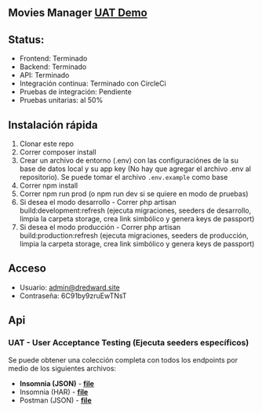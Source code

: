 
## Movies Manager **[UAT Demo](http://uat-movies.dredward.site)**

## Status: 
* Frontend: Terminado
* Backend: Terminado
* API: Terminado
* Integración continua: Terminado con CircleCi
* Pruebas de integración: Pendiente
* Pruebas unitarias: al 50%

## Instalación rápida

1. Clonar este repo
2. Correr composer install
3. Crear un archivo de entorno (.env) con las configuraciónes de la su base de datos local y su app key (No hay que agregar el archivo .env al repositorio). Se puede tomar el archivo `.env.example` como base
4. Correr npm install
5. Correr npm run prod (o npm run dev si se quiere en modo de pruebas)
6. Si desea el modo desarrollo - Correr php artisan build:development:refresh (ejecuta migraciones, seeders de desarrollo, limpia la carpeta storage, crea link simbólico y genera keys de passport)
6. Si desea el modo producción - Correr php artisan build:production:refresh (ejecuta migraciones, seeders de producción, limpia la carpeta storage, crea link simbólico y genera keys de passport)

## Acceso

* Usuario: admin@dredward.site
* Contraseña: 6C91by9zruEwTNsT

## Api

### UAT - User Acceptance Testing (Ejecuta seeders específicos)
Se puede obtener una colección completa con todos los endpoints por medio de los siguientes archivos:
* **Insomnia (JSON)** - **[file](https://github.com/DR-Edward/Movies/blob/master/Importation/uat/Insomnia_2020-08-17.json)**
* Insomnia (HAR) - **[file](https://github.com/DR-Edward/Movies/blob/master/Importation/uat/Insomnia_2020-08-17.har)**
* Postman (JSON) - **[file](https://github.com/DR-Edward/Movies/blob/master/Importation/uat/Movies.postman_collection.json)**
